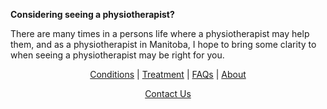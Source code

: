 **Considering seeing a physiotherapist?**

There are many times in a persons life where a physiotherapist may help them, and as a physiotherapist in Manitoba, I hope to bring some clarity to when seeing a physiotherapist may be right for you. 

<div align="center">

[Conditions](https://klattphysio.github.io/conditions) | [Treatment](https://klattphysio.github.io/treatment) | [FAQs](https://klattphysio.github.io/faqs) | [About](https://klattphysio.github.io/about)

[Contact Us](https://klattphysio.github.io/contact)

</div>
